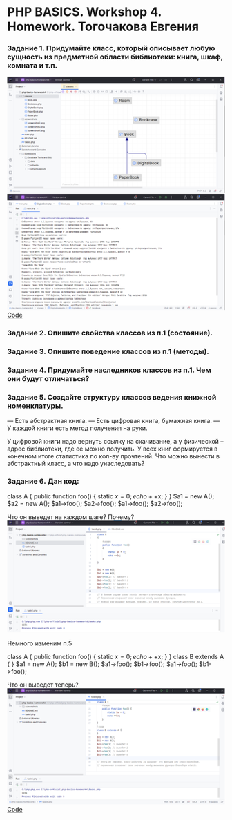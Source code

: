 # PHP BASICS. Workshop 4. Homework. Тогочакова Евгения

### Задание 1. Придумайте класс, который описывает любую сущность из предметной области библиотеки: книга, шкаф, комната и т.п.
![Иллюстрация](screenshots/screenshot1.png)
![Иллюстрация](screenshots/screenshot2.png)
[Code](./main.php)

### Задание 2. Опишите свойства классов из п.1 (состояние).

### Задание 3. Опишите поведение классов из п.1 (методы).

### Задание 4. Придумайте наследников классов из п.1. Чем они будут отличаться?

### Задание 5. Создайте структуру классов ведения книжной номенклатуры.

— Есть абстрактная книга.
— Есть цифровая книга, бумажная книга.
— У каждой книги есть метод получения на руки.

У цифровой книги надо вернуть ссылку на скачивание, а у физической – адрес библиотеки, где ее можно получить.
У всех книг формируется в конечном итоге статистика по кол-ву прочтений.
Что можно вынести в абстрактный класс, а что надо унаследовать?

### Задание 6. Дан код:

class A {
public function foo() {
static $x = 0;
echo ++$x;
}
}
$a1 = new A();
$a2 = new A();
$a1->foo();
$a2->foo();
$a1->foo();
$a2->foo();

Что он выведет на каждом шаге? Почему?
![Иллюстрация](screenshots/screenshot3.png)

Немного изменим п.5

class A {
public function foo() {
static $x = 0;
echo ++$x;
}
}
class B extends A {
}
$a1 = new A();
$b1 = new B();
$a1->foo();
$b1->foo();
$a1->foo();
$b1->foo();

Что он выведет теперь?
![Иллюстрация](screenshots/screenshot4.png)
[Code](./task6.php)



